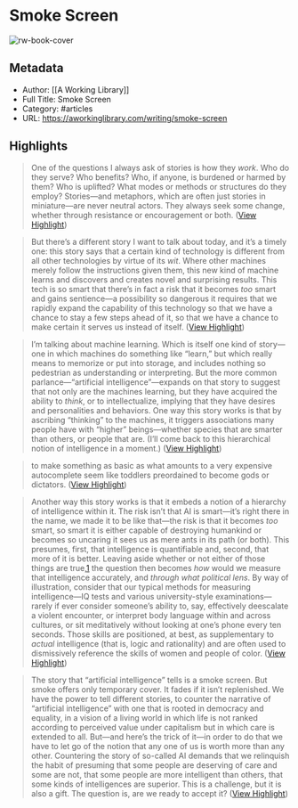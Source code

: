 # Smoke Screen

![rw-book-cover](https://aworkinglibrary.com/img/mcquillan-resisting-ai.jpg)

## Metadata
- Author: [[A Working Library]]
- Full Title: Smoke Screen
- Category: #articles
- URL: https://aworkinglibrary.com/writing/smoke-screen

## Highlights

> One of the questions I always ask of stories is how they *work*. Who do they serve? Who benefits? Who, if anyone, is burdened or harmed by them? Who is uplifted? What modes or methods or structures do they employ? Stories—and metaphors, which are often just stories in miniature—are never neutral actors. They always seek some change, whether through resistance or encouragement or both. ([View Highlight](https://read.readwise.io/read/01gw71hjhmxg9d2h5yh8xxv48n))


> But there’s a different story I want to talk about today, and it’s a timely one: this story says that a certain kind of technology is different from all other technologies by virtue of its *wit*. Where other machines merely follow the instructions given them, this new kind of machine learns and discovers and creates novel and surprising results. This tech is so smart that there’s in fact a risk that it becomes *too* smart and gains sentience—a possibility so dangerous it requires that we rapidly expand the capability of this technology so that we have a chance to stay a few steps ahead of it, so that we have a chance to make certain it serves us instead of itself. ([View Highlight](https://read.readwise.io/read/01gw71m08w0fqpx060z7fatxfn))


> I’m talking about machine learning. Which is itself one kind of story—one in which machines do something like “learn,” but which really means to memorize or put into storage, and includes nothing so pedestrian as understanding or interpreting. But the more common parlance—“artificial intelligence”—expands on that story to suggest that not only are the machines learning, but they have acquired the ability to *think*, or to intellectualize, implying that they have desires and personalities and behaviors. One way this story works is that by ascribing “thinking” to the machines, it triggers associations many people have with “higher” beings—whether species that are smarter than others, or people that are. (I’ll come back to this hierarchical notion of intelligence in a moment.) ([View Highlight](https://read.readwise.io/read/01gw71mamg6y8tdma0e2wr845q))


> to make something as basic as what amounts to a very expensive autocomplete seem like toddlers preordained to become gods or dictators. ([View Highlight](https://read.readwise.io/read/01gw71qn1pydcytzhpmx7h66z7))


> Another way this story works is that it embeds a notion of a hierarchy of intelligence within it. The risk isn’t that AI is smart—it’s right there in the name, we made it to be like that—the risk is that it becomes *too* smart, so smart it is either capable of destroying humankind or becomes so uncaring it sees us as mere ants in its path (or both). This presumes, first, that intelligence is quantifiable and, second, that more of it is better. Leaving aside whether or not either of those things are true,[1](https://aworkinglibrary.com/writing/smoke-screen#fn20230321-1) the question then becomes *how* would we measure that intelligence accurately, and *through what political lens*. By way of illustration, consider that our typical methods for measuring intelligence—IQ tests and various university-style examinations—rarely if ever consider someone’s ability to, say, effectively deescalate a violent encounter, or interpret body language within and across cultures, or sit meditatively without looking at one’s phone every ten seconds. Those skills are positioned, at best, as supplementary to *actual* intelligence (that is, logic and rationality) and are often used to dismissively reference the skills of women and people of color. ([View Highlight](https://read.readwise.io/read/01gw71v4v4rw9atjqwr2s0nkmz))


> The story that “artificial intelligence” tells is a smoke screen. But smoke offers only temporary cover. It fades if it isn’t replenished. We have the power to tell different stories, to counter the narrative of “artificial intelligence” with one that is rooted in democracy and equality, in a vision of a living world in which life is not ranked according to perceived value under capitalism but in which care is extended to all. But—and here’s the trick of it—in order to do that we have to let go of the notion that any one of us is worth more than any other. Countering the story of so-called AI demands that we relinquish the habit of presuming that some people are deserving of care and some are not, that some people are more intelligent than others, that some kinds of intelligences are superior. This is a challenge, but it is also a gift. The question is, are we ready to accept it? ([View Highlight](https://read.readwise.io/read/01gw72x7vj9m3kpjypaw8svbhf))

